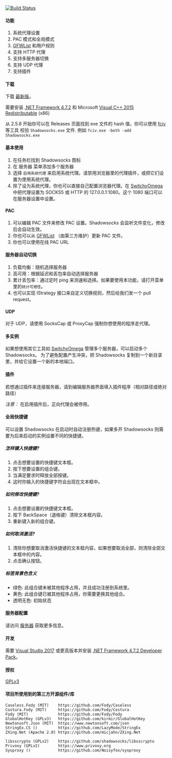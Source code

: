 [![Build Status]][Appveyor]

#### 功能

1. 系统代理设置
2. PAC 模式和全局模式
3. [GFWList] 和用户规则
4. 支持 HTTP 代理
5. 支持多服务器切换
6. 支持 UDP 代理
7. 支持插件

#### 下载

下载 [最新版]。

需要安装 [.NET Framework 4.7.2] 和 Microsoft [Visual C++ 2015 Redistributable] (x86)

从 2.5.8 开始你可以在 Releases 页面找到 exe 文件的 hash 值，你可以使用 [fciv](https://support.microsoft.com/en-us/kb/841290) 等工具 校验 `Shadowsocks.exe` 文件. 例如 `fciv.exe -both -add Shadowsocks.exe`

#### 基本使用

1. 在任务栏找到 Shadowsocks 图标
2. 在 服务器 菜单添加多个服务器
3. 选择 `启用系统代理` 来启用系统代理。请禁用浏览器里的代理插件，或把它们设置为使用系统代理。
4. 除了设为系统代理，你也可以直接自己配置浏览器代理。在 [SwitchyOmega] 中把代理设置为 SOCKS5 或 HTTP 的 127.0.0.1:1080。这个 1080 端口可以在服务器设置中设置。

#### PAC

1. 可以编辑 PAC 文件来修改 PAC 设置。Shadowsocks 会监听文件变化，修改后会自动生效。
2. 你也可以从 [GFWList] （由第三方维护）更新 PAC 文件。
3. 你也可以使用在线 PAC URL

#### 服务器自动切换

1. 负载均衡：随机选择服务器
2. 高可用：根据延迟和丢包率自动选择服务器
3. 累计丢包率：通过定时 ping 来测速和选择。如果要使用本功能，请打开菜单里的`统计可用性`。
4. 也可以实现 IStrategy 接口来自定义切换规则，然后给我们发一个 pull request。

#### UDP

对于 UDP，请使用 SocksCap 或 ProxyCap 强制你想使用的程序走代理。

#### 多实例

如果想使用其它工具如 [SwitchyOmega] 管理多个服务器，可以启动多个 Shadowsocks。
为了避免配置产生冲突，把 Shadowsocks 复制到一个新目录里，并给它设置一个新的本地端口。

#### 插件

若想通过插件来连接服务器，请到编辑服务器界面填入插件程序（相对路径或绝对路径）

_注意：_ 在启用插件后，正向代理会被停用。

#### 全局快捷键

可以设置 Shadowsocks 在启动时自动注册热键，如果多开 Shadowsocks 则需要为后来启动的实例设置不同的快捷键。

##### 怎样键入快捷键?

1. 点击想要设置的快捷键文本框。
2. 按下想要设置的组合键。
3. 当满足要求时释放全部按键。
4. 这时你输入的快捷键字符会出现在文本框中。

##### 如何修改快捷键?

1. 点击想要设置的快捷键文本框。
2. 按下 BackSpace（退格键）清除文本框内容。
3. 重新键入新的组合键。

##### 如何取消激活?

1. 清除你想要取消激活快捷键的文本框内容，如果想要取消全部，则清除全部文本框中的内容。
2. 点击确认按钮。

##### 标签背景色含义

- 绿色: 此组合键未被其他程序占用，并且成功注册到系统里。
- 黄色: 此组合键已被其他程序占用，你需要更换其他组合。
- 透明无色: 初始状态

#### 服务器配置

请访问 [服务器] 获取更多信息。

#### 开发

需要 [Visual Studio 2017] 或更高版本并安装 [.NET Framework 4.7.2 Developer Pack]。

#### 授权

[GPLv3]

#### 项目所使用到的第三方开源组件/库

```
Caseless.Fody (MIT)    https://github.com/Fody/Caseless
Costura.Fody (MIT)     https://github.com/Fody/Costura
Fody (MIT)             https://github.com/Fody/Fody
GlobalHotKey (GPLv3)   https://github.com/kirmir/GlobalHotKey
Newtonsoft.Json (MIT)  https://www.newtonsoft.com/json
StringEx.CS ()         https://github.com/LazyMode/StringEx
ZXing.Net (Apache 2.0) https://github.com/micjahn/ZXing.Net

libsscrypto (GPLv2)    https://github.com/shadowsocks/libsscrypto
Privoxy (GPLv2)        https://www.privoxy.org
Sysproxy ()            https://github.com/Noisyfox/sysproxy
```

[Appveyor]:       https://ci.appveyor.com/project/celeron533/shadowsocks-windows
[Build Status]:   https://ci.appveyor.com/api/projects/status/tfw57q6eecippsl5/branch/master?svg=true
[最新版]: https://github.com/shadowsocks/shadowsocks-windows/releases
[服务器]:        https://github.com/shadowsocks/shadowsocks/wiki/Ports-and-Clients#linux--server-side
[SwitchyOmega]:  https://github.com/FelisCatus/SwitchyOmega
[GFWList]:        https://github.com/gfwlist/gfwlist
[.NET Framework 4.7.2]: https://dotnet.microsoft.com/download/dotnet-framework/net472
[Visual Studio 2017]: https://www.visualstudio.com/downloads/
[.NET Framework 4.7.2 Developer Pack]: https://dotnet.microsoft.com/download/dotnet-framework/net472
[Visual C++ 2015 Redistributable]: https://www.microsoft.com/en-us/download/details.aspx?id=53840
[GPLv3]:        https://github.com/shadowsocks/shadowsocks-windows/blob/master/LICENSE.txt